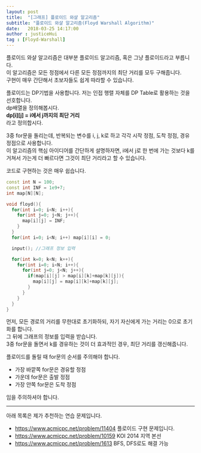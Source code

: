 ```yaml
---
layout: post
title:  "[그래프] 플로이드 와샬 알고리즘"
subtitle: "플로이드 와샬 알고리즘(Floyd Warshall Algorithm)"
date:   2018-03-25 14:17:00
author : justiceHui
tag : [Floyd-Warshall]
---
```


플로이드 와샬 알고리즘은 대부분 플로이드 알고리즘, 혹은 그냥 플로이드라고 부릅니다.<br>
이 알고리즘은 모든 정점에서 다른 모든 정점까지의 최단 거리를 모두 구해줍니다.<br>
구현이 매우 간단해서 초보자들도 쉽게 따라할 수 있습니다.

플로이드는 DP기법을 사용합니다. 저는 인접 행렬 자체를 DP Table로 활용하는 것을 선호합니다.<br>
dp배열을 정의해봅시다.<br>
<b>dp[i][j] = i에서 j까지의 최단 거리</b><br>
라고 정의합시다.<br>

3중 for문을 돌리는데, 반복되는 변수를 i, j, k로 하고 각각 시작 정점, 도착 정점, 경유 정점으로 사용합니다.<br>
이 알고리즘의 핵심 아이디어를 간단하게 설명하자면, i에서 j로 한 번에 가는 것보다 k를 거쳐서 가는게 더 빠르다면 그것이 최단 거리라고 할 수 있습니다.<br>

코드로 구현하는 것은 매우 쉽습니다.
```cpp
const int N = 100;
const int INF = 1e9+7;
int map[N][N];

void floyd(){
  for(int i=0; i<N; i++){
    for(int j=0; j<N; j++){
      map[i][j] = INF;
    }
  }
  for(int i=0; i<N; i++) map[i][i] = 0;

  input(); //그래프 정보 입력

  for(int k=0; k<N; k++){
    for(int i=0; i<N; i++){
      for(int j=0; j<N; j++){
        if(map[i][j] > map[i][k]+map[k][j]){
          map[i][j] = map[i][k]+map[k][j];
        }
      }
    }
  }
}
```

먼저, 모든 경로의 거리를 무한대로 초기화하되, 자기 자신에게 가는 거리는 0으로 초기화를 합니다.<br>
그 뒤에 그래프의 정보를 입력을 받습니다.<br>
3중 for문을 돌면서 k를 경유하는 것이 더 효과적인 경우, 최단 거리를 갱신해줍니다.

플로이드를 돌릴 때 for문의 순서를 주의해야 합니다.
* 가장 바깥쪽 for문은 경유할 정점
* 가운데 for문은 출발 정점
* 가장 안쪽 for문은 도착 정점

임을 주의하셔야 합니다.

<hr>

아래 목록은 제가 추천하는 연습 문제입니다.
* https://www.acmicpc.net/problem/11404 플로이드 구현 문제입니다.
* https://www.acmicpc.net/problem/10159 KOI 2014 지역 본선
* https://www.acmicpc.net/problem/1613 BFS, DFS로도 해결 가능
